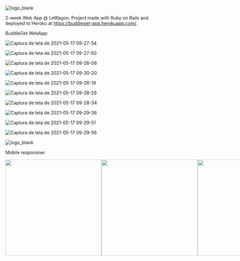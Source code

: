 
![logo_blank](https://user-images.githubusercontent.com/61168030/118502093-c2707e00-b6ff-11eb-9b6b-20e1d9c0b9f8.png)

2-week Web App @ LeWagon.   Project made with Ruby on Rails and deployed to Heroku at https://buddieget-app.herokuapp.com/.

BuddieGet WebApp:

![Captura de tela de 2021-05-17 09-27-34](https://user-images.githubusercontent.com/61168030/118501747-6f96c680-b6ff-11eb-84ca-ce5ad9fd0360.png)

![Captura de tela de 2021-05-17 09-27-50](https://user-images.githubusercontent.com/61168030/118501755-70c7f380-b6ff-11eb-8bb8-ffa7cfedd536.png)

![Captura de tela de 2021-05-17 09-28-06](https://user-images.githubusercontent.com/61168030/118501758-71608a00-b6ff-11eb-899e-c2000675e242.png)

![Captura de tela de 2021-05-17 09-30-20](https://user-images.githubusercontent.com/61168030/118501784-74f41100-b6ff-11eb-8abd-fcb4878726d5.png)

![Captura de tela de 2021-05-17 09-28-19](https://user-images.githubusercontent.com/61168030/118501761-71f92080-b6ff-11eb-89c4-f46f6b79b0d5.png)

![Captura de tela de 2021-05-17 09-28-29](https://user-images.githubusercontent.com/61168030/118501766-7291b700-b6ff-11eb-83d7-e127e9f90c6f.png)

![Captura de tela de 2021-05-17 09-28-34](https://user-images.githubusercontent.com/61168030/118501770-7291b700-b6ff-11eb-8f41-5a3dfbaa71b0.png)

![Captura de tela de 2021-05-17 09-29-36](https://user-images.githubusercontent.com/61168030/118501774-732a4d80-b6ff-11eb-8b76-b80d0115dd15.png)

![Captura de tela de 2021-05-17 09-29-51](https://user-images.githubusercontent.com/61168030/118501777-745b7a80-b6ff-11eb-965c-0ba424c82987.png)

![Captura de tela de 2021-05-17 09-29-56](https://user-images.githubusercontent.com/61168030/118501780-74f41100-b6ff-11eb-80ee-9ee64eb85e9a.png)


![logo_blank](https://user-images.githubusercontent.com/61168030/118502093-c2707e00-b6ff-11eb-9b6b-20e1d9c0b9f8.png)

Mobile responsive:

<div style="display:flex; margin: 0 auto;">
  <img src="https://user-images.githubusercontent.com/61168030/118503009-9d303f80-b700-11eb-98f3-1c604f780f16.jpg" width="300">  
  <img src="https://user-images.githubusercontent.com/61168030/118503014-9e616c80-b700-11eb-8e20-80a50c7b09d6.jpg" width="300">  
  <img src="https://user-images.githubusercontent.com/61168030/118503019-9f929980-b700-11eb-83ed-f7c70c41414b.jpg" width="300">
  <img src="https://user-images.githubusercontent.com/61168030/118503023-a02b3000-b700-11eb-979e-1624fe261c03.jpg" width="300">
   <img src="https://user-images.githubusercontent.com/61168030/118503031-a1f4f380-b700-11eb-9745-daf33c5a437e.jpg" width="300">
  <img src="https://user-images.githubusercontent.com/61168030/118503027-a0c3c680-b700-11eb-8b5d-87d0b975af27.jpg" width="300">
</div>
